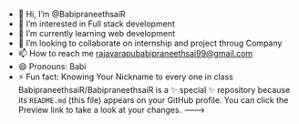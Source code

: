 - 👋 Hi, I’m @BabipraneethsaiR
- 👀 I’m interested in Full stack development
- 🌱 I’m currently learning web development
- 💞️ I’m looking to collaborate on internship and project throug Company
- 📫 How to reach me rajavarapubabipraneethsai99@gmail.com
- 😄 Pronouns: Babi
- ⚡ Fun fact: Knowing Your Nickname to every one in class
BabipraneethsaiR/BabipraneethsaiR is a ✨ special ✨ repository because its `README.md` (this file) appears on your GitHub profile.
You can click the Preview link to take a look at your changes.
--->
